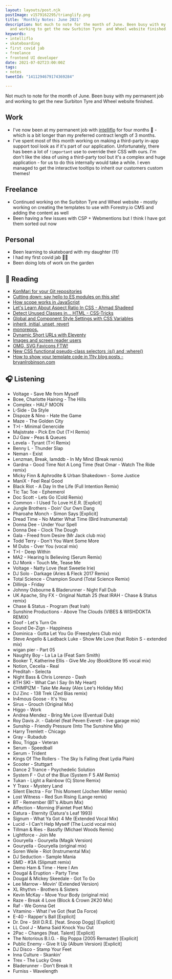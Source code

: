 ```yaml
---
layout: layouts/post.njk
postImage: v1579162295/trianglify.png
title: 'Monthly Notes: June 2021'
description: Not much to note for the month of June. Been busy with my permanent job
  and working to get the new Surbiton Tyre  and Wheel website finished.
keywords:
- intelliflo
- skateboarding
- first covid jab
- freelance
- frontend UI developer
date: 2021-07-02T23:00:00Z
tags:
- notes
tweetId: "1411294679174369284"

---
```

Not much to note for the month of June. Been busy with my permanent job and working to get the new Surbiton Tyre  and Wheel website finished.

## Work

* I've now been at my permanent job with [intelliflo](https://www.intelliflo.com) for four months 🎉 - which is a bit longer than my preferred contract length of 3 months.
* I've spent most of this month working on making a third-party in-app support tool look as if it's part of our application. Unfortunately, there has been a lot of `!important` use to override their CSS with ours. I'm don't like the idea of using a third-party tool but it's a complex and huge application - for us to do this internally would take a while. I even managed to get the interactive tooltips to inherit our customers custom themes!

## Freelance

* Continued working on the Surbiton Tyre and Wheel website -  mostly working on creating the templates to use with Forestry.io CMS and adding the content as well
* Been having a few issues with CSP + Webmentions but I think I have got them sorted out now

## Personal

* Been learning to skateboard with my daughter (11)
* I had my first covid jab 💉🎉
* Been doing lots of work on the garden

## 📖 Reading

* [KonMari for your Git repositories](https://tekin.co.uk/2020/01/clean-up-your-git-branches-and-repositories "KonMari for your Git repositories")
* [Cutting down: say hello to ES modules on this site!](https://rusingh.com/cutting-down/ "Cutting down: say hello to ES modules on this site!")
* [How scope works in JavaScript](https://gomakethings.com/how-scope-works-in-javascript/ "How scope works in JavaScript")
* [Let's Learn About Aspect Ratio In CSS - Ahmad Shadeed](http://ishadeed.com/article/css-aspect-ratio/ "Let's Learn About Aspect Ratio In CSS - Ahmad Shadeed")
* [Detect Unused Classes in... HTML - CSS-Tricks](https://css-tricks.com/detect-unused-classes-in-html/ "Detect Unused Classes in... HTML | CSS-Tricks")
* [Global and Component Style Settings with CSS Variables](https://sarasoueidan.com/blog/style-settings-with-css-variables/ "Global and Component Style Settings with CSS Variables")
* [inherit, initial, unset, revert](https://css-tricks.com/inherit-initial-unset-revert/ "inherit, initial, unset, revert")
* [monorepos.](https://deliciousreverie.co.uk/post/monorepos/ "monorepos.")
* [Dynamic Short URLs with Eleventy](https://www.raymondcamden.com/2021/06/22/dynamic-short-urls-with-eleventy "Dynamic Short URLs with Eleventy")
* [Images and screen reader users](https://gomakethings.com/images-and-screen-reader-users/ "Images and screen reader users")
* [OMG, SVG Favicons FTW!](https://austingil.com/svg-favicons/ "OMG, SVG Favicons FTW!")
* [New CSS functional pseudo-class selectors :is() and :where()](https://web.dev/css-is-and-where/ "New CSS functional pseudo-class selectors :is() and :where()")
* [How to show your template code in 11ty blog posts - bryanlrobinson.com](https://bryanlrobinson.com/blog/how-to-show-your-template-code-in-11ty-blog-posts/ "How to show your template code in 11ty blog posts - bryanlrobinson.com")

## 🎧 Listening

* Voltage - Save Me from Myself
* Bcee, Charlotte Haining - The Hills
* Complex - HALF MOON
* L-Side - Da Style
* Dispoze & Nino - Hate the Game
* Maze - The Golden City
* T>I - Minimal Genercide
* Majistrate - Pick Em Out (T>I Remix)
* DJ Gaw - Peas & Queues
* Levela - Tyrant (T>I Remix)
* Benny L - Thunder Slap
* Neman - Exist
* Lenzman, Break, Iamddb - In My Mind (Break remix)
* Gardna - Good Time Not A Long Time (feat Omar - Watch The Ride remix)
* Micky Finn & Aphrodite & Urban Shakedown - Some Justice
* ManiX - Feel Real Good
* Black Riot - A Day In the Life (Full Intention Remix)
* Tic Tac Toe - Ephemerol
* Doc Scott - Lets Go (Cold Remix)
* Common - I Used To Love H.E.R. \[Explicit\]
* Jungle Brothers - Doin' Our Own Dang
* Pharoahe Monch - Simon Says \[Explicit\]
* Dread Time - No Matter What Time (Bird Instrumental)
* Donna Dee - Under Your Spell
* Donna Dee - Clock The Dough
* Gala - Freed from Desire (Mr Jack club mix)
* Todd Terry - Don't You Want Some More
* M Dubs - Over You (vocal mix)
* T>I - Deep Within
* MA2 - Hearing Is Believing (Serum Remix)
* DJ Monk - Touch Me, Tease Me
* Voltage - Natty Love (feat Sweetie Irie)
* DJ Solo - Darkage (Aries & Fleck 2017 Remix)
* Total Science - Champion Sound (Total Science Remix)
* Dillinja - Friday
* Johnny Osbourne & Bladerunner - Night Fall Dub
* UK Apache, Shy FX - Original Nuttah 25 (feat IRAH - Chase & Status remix)
* Chase & Status - Program (feat Irah)
* Sunshine Productions - Above The Clouds (VIBES & WISHDOKTA REMIX)
* Doof - Let's Turn On
* Sound De-Zign - Happiness
* Dominica - Gotta Let You  Go (Freestylers Club mix)
* Steve Angello & Laidback Luke - Show Me Love (feat Robin S - extended mix)
* wigan pier - Part 05
* Naughty Boy - La La La (Feat Sam Smith)
* Booker T, Katherine Ellis - Give Me Joy (BookStone 95 vocal mix)
* Notion, Cecelia - Real
* Preditah - Selecta
* Night Bass & Chris Lorenzo - Dash
* 8TH SKI - What Can I Say (In My Heart)
* CHIMPIZM - Take Me Away (Alex Lee's Holiday Mix)
* DJ Zinc - 138 Trek (Zed Bias remix)
* In4mous Goose - It's You
* Sirus - Grouch (Original Mix)
* Higgo - Work
* Andrea Mendez - Bring Me Love (Eventual Dub)
* Roy Davis Jr. - Gabriel (feat Peven Everett - live garage mix)
* Sunship - Friendly Pressure (Into The Sunshine Mix)
* Harry Tremlett - Chicago
* Gray - Rubadub
* Bou, Trigga - Veteran
* Serum - Speedball
* Serum - Trident
* Kings Of The Rollers - The Sky Is Falling (feat Lydia Plain)
* Scooter - Stuttgart
* Dance 2 Trance - Psychedelic Solution
* System F - Out of the Blue (System F 5 AM Remix)
* Tukan - Light a Rainbow (Cj Stone Remix)
* Y Traxx - Mystery Land
* Silent Electra - For This Moment (Jochen Miller remix)
* Lost Witness - Red Sun Rising (Lange remix)
* BT - Remember (BT's Album Mix)
* Affection - Morning (Faintet Poet Mix)
* Datura - Eternity (Datura's Leaf 1993)
* Signum - What Ya Got 4 Me (Extended Vocal Mix)
* Lucid - I Can't Help Myself (The Lucid vocal mix)
* Tillman & Ries - Bassfly (Michael Woods Remix)
* Lightforce - Join Me
* Gouryella - Gouryella (Magik Version)
* Gouryella - Gouryella (original mix)
* Soren Weile - Riot (Instrumental Mix)
* DJ Seduction - Sample Mania
* SMD - #3A (Slipmatt remix)
* Demo Ham & Time - Here I Am
* Dougal & Eruption - Party Time
* Dougal & Mickey Skeedale - Got To Go
* Lee Marrow - Movin' (Extended Version)
* XL Rhythm - Brothers & Sisters
* Kevin McKay - Move Your Body (original mix)
* Raze - Break 4 Love (Block & Crown 2K20 Mix)
* Raf - We Gonna Get
* Vitamino - What I've Got (feat Da Force)
* E-40 - Rapper's Ball \[Explicit\]
* Dr. Dre - Still D.R.E. \[feat. Snoop Dogg\] \[Explicit\]
* LL Cool J - Mama Said Knock You Out
* 2Pac - Changes \[feat. Talent\] \[Explicit\]
* The Notorious B.I.G. - Big Poppa (2005 Remaster) \[Explicit\]
* Public Enemy - Give It Up (Album Version) \[Explicit\]
* DJ Disco - Stamp Your Feet
* Inna Culture - Skankin'
* Trex - The Lucky Ones
* Bladerunner - Don't Break It
* Furniss - Wavelength
